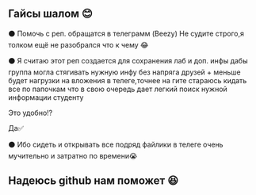 
Гайсы шалом :blush:
-

:black_circle: Помочь с реп. обращатся в телеграмм (Beezy) Не судите строго,я толком ещё не разобрался что к чему :joy:

:black_circle: Я считаю этот реп создается для сохранения лаб и доп. инфы дабы группа могла стягивать нужную инфу без напряга друзей + меньше будет нагрузки на вложения в телеге,точнее на гите стараюсь кидать все по папочкам что в свою очередь дает легкий поиск нужной информации студенту

Это удобно:interrobang:

Да:white_check_mark:

:black_circle: Ибо сидеть и открывать все подряд файлики в телеге очень мучительно и затратно по времени:sob:

## Надеюсь github нам поможет :laughing:
